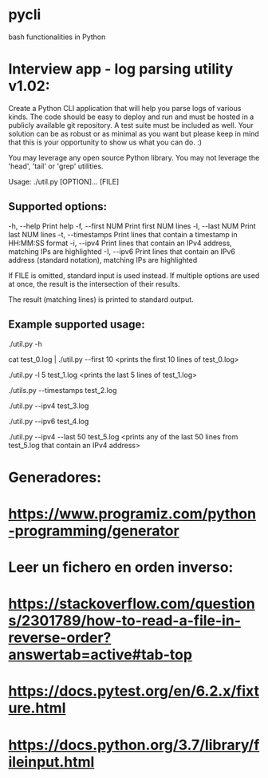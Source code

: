 # pycli

bash functionalities in Python


Interview app - log parsing utility v1.02:
==============================================================================
Create a Python CLI application that will help you parse logs of various
kinds. The code should be easy to deploy and run and must be hosted in
a publicly available git repository. A test suite must be included as well.
Your solution can be as robust or as minimal as you want but please keep in
mind that this is your opportunity to show us what you can do. :)

You may leverage any open source Python library.
You may not leverage the 'head', 'tail' or 'grep' utilities.

Usage: ./util.py [OPTION]... [FILE]

Supported options:
---------------------
  -h, --help         Print help
  -f, --first NUM    Print first NUM lines
  -l, --last NUM     Print last NUM lines
  -t, --timestamps   Print lines that contain a timestamp in HH:MM:SS format
  -i, --ipv4         Print lines that contain an IPv4 address, matching IPs
                     are highlighted
  -I, --ipv6         Print lines that contain an IPv6 address (standard
                     notation), matching IPs are highlighted

If FILE is omitted, standard input is used instead.
If multiple options are used at once, the result is the intersection of their
results.

The result (matching lines) is printed to standard output.

Example supported usage:
------------------------
./util.py -h
<prints help>

cat test_0.log | ./util.py --first 10
<prints the first 10 lines of test_0.log>

./util.py -l 5 test_1.log
<prints the last 5 lines of test_1.log>

./utils.py --timestamps test_2.log
<prints any lines from test_2.log that contain a timestamp>

./util.py --ipv4 test_3.log
<prints any lines from test_3.log that contain an IPv4 address>

./util.py --ipv6 test_4.log
<prints any lines from test_4.log that contain an IPv6 address>

./util.py --ipv4 --last 50 test_5.log
<prints any of the last 50 lines from test_5.log that contain an IPv4 address>

# Generadores:
# https://www.programiz.com/python-programming/generator

# Leer un fichero en orden inverso:
# https://stackoverflow.com/questions/2301789/how-to-read-a-file-in-reverse-order?answertab=active#tab-top

# https://docs.pytest.org/en/6.2.x/fixture.html

# https://docs.python.org/3.7/library/fileinput.html